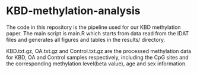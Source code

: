 # KBD-methylation-analysis
The code in this repository is the pipeline used for our KBD methylation paper. The main script is main.R which starts from data read from the IDAT files and generates all figures and tables in the results/ directory.

KBD.txt.gz, OA.txt.gz and Control.txt.gz are the processed methylation data for KBD, OA and Control samples respectively, including the CpG sites and the corresponding methylation level(beta value), age and sex information. 
